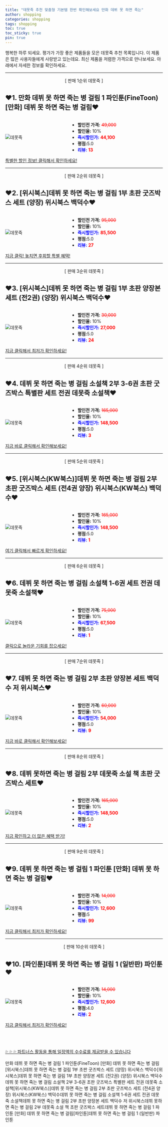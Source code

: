 ```yaml
---
title: "데못죽 추천 맞춤형 기본템 한번 확인해보세요 만화 데뷔 못 하면 죽는"
author: shopping
categories: shopping
tags: shopping
toc: true
toc_sticky: true
pin: true
---
```

행복한 하루 되세요. 평가가 가장 좋은 제품들을 모은 데못죽 추천 목록입니다. 이 제품은 많은 사용자들에게 사랑받고 있는데요. 최신 제품을 저렴한 가격으로 만나보세요. 아래에서 자세한 정보를 확인하세요.

---
<p class="toplist" style="margin: 0 auto; display: block; width: fit-content;">[ 판매 1순위 데못죽 ]</p>

<h2><strong>❤️1. 만화 데뷔 못 하면 죽는 병 걸림 1 파인툰(FineToon) [만화] 데뷔 못 하면 죽는 병 걸림❤️</strong></h2>

<div style="display: flex; align-items: center;">
    <div style="flex: 0.4;">
        <img src="https://thumbnail7.coupangcdn.com/thumbnails/remote/230x230ex/image/vendor_inventory/8bdf/3027a976db79dd7cd58e330794edd7b3760f47ef9af64115c71387196121.png" alt="데못죽" style="max-width: 100%;">
    </div>
    <div style="flex: 0.6; margin-left: 10px;">
        <ul>
            <li><strong>할인전 가격:</strong> <del style="color: red;">49,000</del></li>
            <li><strong>할인율:</strong> 10%</li>
            <li><span style='color:blue'><strong>즉시할인가:</strong></span> <span style='color:red'><strong>44,100</strong></span></li>
            <li><strong>평점:</strong>5.0</li>
            <li><span style='color:blue'><strong>리뷰:</strong></span> <span style='color:red'><strong>13</strong></span></li>
        </ul>
    </div>
</div>
<div class="center">
    <a href="https://selin100587001.github.io?lptag=AF9450613&subid=githubio&pageKey=7398133372&traceid=V0-153&itemId=19142523680&vendorItemId=86261747384" class="myButton">
        특별한 할인 정보! 클릭해서 확인하세요!
    </a>
</div>


---
<p class="toplist" style="margin: 0 auto; display: block; width: fit-content;">[ 판매 2순위 데못죽 ]</p>

<h2><strong>❤️2. [위시북스]데뷔 못 하면 죽는 병 걸림 1부 초판 굿즈박스 세트 (양장) 위시북스 백덕수❤️</strong></h2>

<div style="display: flex; align-items: center;">
    <div style="flex: 0.4;">
        <img src="https://thumbnail10.coupangcdn.com/thumbnails/remote/230x230ex/image/vendor_inventory/c2a1/9d4c0d4480d271373379d190dee5ef7793631a503993669e1748aee4cb25.png" alt="데못죽" style="max-width: 100%;">
    </div>
    <div style="flex: 0.6; margin-left: 10px;">
        <ul>
            <li><strong>할인전 가격:</strong> <del style="color: red;">95,000</del></li>
            <li><strong>할인율:</strong> 10%</li>
            <li><span style='color:blue'><strong>즉시할인가:</strong></span> <span style='color:red'><strong>85,500</strong></span></li>
            <li><strong>평점:</strong>5.0</li>
            <li><span style='color:blue'><strong>리뷰:</strong></span> <span style='color:red'><strong>27</strong></span></li>
        </ul>
    </div>
</div>
<div class="center">
    <a href="https://selin100587001.github.io?lptag=AF9450613&subid=githubio&pageKey=6758889659&traceid=V0-153&itemId=15833369884&vendorItemId=83031344613" class="myButton">
        지금 클릭! 놓치면 후회할 특별 혜택!
    </a>
</div>


---
<p class="toplist" style="margin: 0 auto; display: block; width: fit-content;">[ 판매 3순위 데못죽 ]</p>

<h2><strong>❤️3. [위시북스]데뷔 못 하면 죽는 병 걸림 1부 초판 양장본 세트 (전2권) (양장) 위시북스 백덕수❤️</strong></h2>

<div style="display: flex; align-items: center;">
    <div style="flex: 0.4;">
        <img src="https://thumbnail7.coupangcdn.com/thumbnails/remote/230x230ex/image/vendor_inventory/bddb/6f4676b6c1d08eb284e90d2a58e847084ca67167ba4f02532eedc6306885.png" alt="데못죽" style="max-width: 100%;">
    </div>
    <div style="flex: 0.6; margin-left: 10px;">
        <ul>
            <li><strong>할인전 가격:</strong> <del style="color: red;">30,000</del></li>
            <li><strong>할인율:</strong> 10%</li>
            <li><span style='color:blue'><strong>즉시할인가:</strong></span> <span style='color:red'><strong>27,000</strong></span></li>
            <li><strong>평점:</strong>5.0</li>
            <li><span style='color:blue'><strong>리뷰:</strong></span> <span style='color:red'><strong>24</strong></span></li>
        </ul>
    </div>
</div>
<div class="center">
    <a href="https://selin100587001.github.io?lptag=AF9450613&subid=githubio&pageKey=6758889673&traceid=V0-153&itemId=15833369900&vendorItemId=83044925440" class="myButton">
        지금 클릭해서 최저가 확인하세요!
    </a>
</div>


---
<p class="toplist" style="margin: 0 auto; display: block; width: fit-content;">[ 판매 4순위 데못죽 ]</p>

<h2><strong>❤️4. 데뷔 못 하면 죽는 병 걸림 소설책 2부 3-6권 초판 굿즈박스 특별판 세트 전권 데못죽 소설책❤️</strong></h2>

<div style="display: flex; align-items: center;">
    <div style="flex: 0.4;">
        <img src="https://thumbnail6.coupangcdn.com/thumbnails/remote/230x230ex/image/vendor_inventory/1f2e/9ac3c0efee34a9f57feb66d8b6d12b4980bc9b5f8801a588e79bca0c88ef.jpg" alt="데못죽" style="max-width: 100%;">
    </div>
    <div style="flex: 0.6; margin-left: 10px;">
        <ul>
            <li><strong>할인전 가격:</strong> <del style="color: red;">165,000</del></li>
            <li><strong>할인율:</strong> 10%</li>
            <li><span style='color:blue'><strong>즉시할인가:</strong></span> <span style='color:red'><strong>148,500</strong></span></li>
            <li><strong>평점:</strong>5.0</li>
            <li><span style='color:blue'><strong>리뷰:</strong></span> <span style='color:red'><strong>3</strong></span></li>
        </ul>
    </div>
</div>
<div class="center">
    <a href="https://selin100587001.github.io?lptag=AF9450613&subid=githubio&pageKey=7597496783&traceid=V0-153&itemId=20089964893&vendorItemId=87457510326" class="myButton">
        지금 바로 클릭해서 확인해보세요!
    </a>
</div>


---
<p class="toplist" style="margin: 0 auto; display: block; width: fit-content;">[ 판매 5순위 데못죽 ]</p>

<h2><strong>❤️5. [위시북스(KW북스)]데뷔 못 하면 죽는 병 걸림 2부 초판 굿즈박스 세트 (전4권 양장) 위시북스(KW북스) 백덕수❤️</strong></h2>

<div style="display: flex; align-items: center;">
    <div style="flex: 0.4;">
        <img src="https://thumbnail7.coupangcdn.com/thumbnails/remote/230x230ex/image/vendor_inventory/5b2a/82fd9a1445dacf99a4bd34a6f8f79c2c2d8afb258108c9bdc38fdc0ccda3.jpg" alt="데못죽" style="max-width: 100%;">
    </div>
    <div style="flex: 0.6; margin-left: 10px;">
        <ul>
            <li><strong>할인전 가격:</strong> <del style="color: red;">165,000</del></li>
            <li><strong>할인율:</strong> 10%</li>
            <li><span style='color:blue'><strong>즉시할인가:</strong></span> <span style='color:red'><strong>148,500</strong></span></li>
            <li><strong>평점:</strong>5.0</li>
            <li><span style='color:blue'><strong>리뷰:</strong></span> <span style='color:red'><strong>1</strong></span></li>
        </ul>
    </div>
</div>
<div class="center">
    <a href="https://selin100587001.github.io?lptag=AF9450613&subid=githubio&pageKey=7598348153&traceid=V0-153&itemId=20093836761&vendorItemId=87297739612" class="myButton">
        여기 클릭해서 빠르게 확인하세요!
    </a>
</div>


---
<p class="toplist" style="margin: 0 auto; display: block; width: fit-content;">[ 판매 6순위 데못죽 ]</p>

<h2><strong>❤️6. 데뷔 못 하면 죽는 병 걸림 소설책 1-6권 세트 전권 데못죽 소설책❤️</strong></h2>

<div style="display: flex; align-items: center;">
    <div style="flex: 0.4;">
        <img src="https://thumbnail10.coupangcdn.com/thumbnails/remote/230x230ex/image/vendor_inventory/af5e/b6e1996ab5565fd67419899a9f9f4d8a35e0f3dd4dae92c935bc7bf8a06f.jpg" alt="데못죽" style="max-width: 100%;">
    </div>
    <div style="flex: 0.6; margin-left: 10px;">
        <ul>
            <li><strong>할인전 가격:</strong> <del style="color: red;">75,000</del></li>
            <li><strong>할인율:</strong> 10%</li>
            <li><span style='color:blue'><strong>즉시할인가:</strong></span> <span style='color:red'><strong>67,500</strong></span></li>
            <li><strong>평점:</strong>5.0</li>
            <li><span style='color:blue'><strong>리뷰:</strong></span> <span style='color:red'><strong>1</strong></span></li>
        </ul>
    </div>
</div>
<div class="center">
    <a href="https://selin100587001.github.io?lptag=AF9450613&subid=githubio&pageKey=7597498146&traceid=V0-153&itemId=20089970937&vendorItemId=87185353400" class="myButton">
        클릭으로 놀라운 기회를 잡으세요!
    </a>
</div>


---
<p class="toplist" style="margin: 0 auto; display: block; width: fit-content;">[ 판매 7순위 데못죽 ]</p>

<h2><strong>❤️7. 데뷔 못 하면 죽는 병 걸림 2부 초판 양장본 세트 백덕수 저 위시북스❤️</strong></h2>

<div style="display: flex; align-items: center;">
    <div style="flex: 0.4;">
        <img src="https://thumbnail8.coupangcdn.com/thumbnails/remote/230x230ex/image/vendor_inventory/6461/0829454c103b414fb44060469d3e06a04b1e15456998b9b82d85381b3885.png" alt="데못죽" style="max-width: 100%;">
    </div>
    <div style="flex: 0.6; margin-left: 10px;">
        <ul>
            <li><strong>할인전 가격:</strong> <del style="color: red;">60,000</del></li>
            <li><strong>할인율:</strong> 10%</li>
            <li><span style='color:blue'><strong>즉시할인가:</strong></span> <span style='color:red'><strong>54,000</strong></span></li>
            <li><strong>평점:</strong>5.0</li>
            <li><span style='color:blue'><strong>리뷰:</strong></span> <span style='color:red'><strong>9</strong></span></li>
        </ul>
    </div>
</div>
<div class="center">
    <a href="https://selin100587001.github.io?lptag=AF9450613&subid=githubio&pageKey=7597348803&traceid=V0-153&itemId=20089291821&vendorItemId=87184687032" class="myButton">
        지금 바로 클릭해서 확인해보세요!
    </a>
</div>


---
<p class="toplist" style="margin: 0 auto; display: block; width: fit-content;">[ 판매 8순위 데못죽 ]</p>

<h2><strong>❤️8. 데뷔 못하면 죽는 병 걸림 2부 데못죽 소설 책 초판 굿즈박스 세트❤️</strong></h2>

<div style="display: flex; align-items: center;">
    <div style="flex: 0.4;">
        <img src="https://thumbnail10.coupangcdn.com/thumbnails/remote/230x230ex/image/vendor_inventory/6d22/5bcde0989f0793d804402ea7e7688bac30d25d02c096d749d900fbf4b96b.jpg" alt="데못죽" style="max-width: 100%;">
    </div>
    <div style="flex: 0.6; margin-left: 10px;">
        <ul>
            <li><strong>할인전 가격:</strong> <del style="color: red;">165,000</del></li>
            <li><strong>할인율:</strong> 10%</li>
            <li><span style='color:blue'><strong>즉시할인가:</strong></span> <span style='color:red'><strong>148,500</strong></span></li>
            <li><strong>평점:</strong>5.0</li>
            <li><span style='color:blue'><strong>리뷰:</strong></span> <span style='color:red'><strong>2</strong></span></li>
        </ul>
    </div>
</div>
<div class="center">
    <a href="https://selin100587001.github.io?lptag=AF9450613&subid=githubio&pageKey=7598779259&traceid=V0-153&itemId=20096173299&vendorItemId=87191447284" class="myButton">
        지금 확인하고 더 많은 혜택 받기!
    </a>
</div>


---
<p class="toplist" style="margin: 0 auto; display: block; width: fit-content;">[ 판매 9순위 데못죽 ]</p>

<h2><strong>❤️9. 데뷔 못 하면 죽는 병 걸림 1 파인툰 [만화] 데뷔 못 하면 죽는 병 걸림❤️</strong></h2>

<div style="display: flex; align-items: center;">
    <div style="flex: 0.4;">
        <img src="https://thumbnail9.coupangcdn.com/thumbnails/remote/230x230ex/image/vendor_inventory/5081/e29dd5e4b3e11ce0d42fd22aeeab436038a54fe12389f21964d625036482.png" alt="데못죽" style="max-width: 100%;">
    </div>
    <div style="flex: 0.6; margin-left: 10px;">
        <ul>
            <li><strong>할인전 가격:</strong> <del style="color: red;">14,000</del></li>
            <li><strong>할인율:</strong> 10%</li>
            <li><span style='color:blue'><strong>즉시할인가:</strong></span> <span style='color:red'><strong>12,600</strong></span></li>
            <li><strong>평점:</strong>5</li>
            <li><span style='color:blue'><strong>리뷰:</strong></span> <span style='color:red'><strong>99</strong></span></li>
        </ul>
    </div>
</div>
<div class="center">
    <a href="https://selin100587001.github.io?lptag=AF9450613&subid=githubio&pageKey=7398133079&traceid=V0-153&itemId=19142522610&vendorItemId=88543593238" class="myButton">
        지금 클릭해서 최저가 확인하세요!
    </a>
</div>


---
<p class="toplist" style="margin: 0 auto; display: block; width: fit-content;">[ 판매 10순위 데못죽 ]</p>

<h2><strong>❤️10. [파인툰]데뷔 못 하면 죽는 병 걸림 1 (일반판) 파인툰❤️</strong></h2>

<div style="display: flex; align-items: center;">
    <div style="flex: 0.4;">
        <img src="https://thumbnail10.coupangcdn.com/thumbnails/remote/230x230ex/image/retail-product-api/A00077021/178564978/194540932/main/9791140471997_L.jpg" alt="데못죽" style="max-width: 100%;">
    </div>
    <div style="flex: 0.6; margin-left: 10px;">
        <ul>
            <li><strong>할인전 가격:</strong> <del style="color: red;">14,000</del></li>
            <li><strong>할인율:</strong> 10%</li>
            <li><span style='color:blue'><strong>즉시할인가:</strong></span> <span style='color:red'><strong>12,600</strong></span></li>
            <li><strong>평점:</strong>4.0</li>
            <li><span style='color:blue'><strong>리뷰:</strong></span> <span style='color:red'><strong>2</strong></span></li>
        </ul>
    </div>
</div>
<div class="center">
    <a href="https://selin100587001.github.io?lptag=AF9450613&subid=githubio&pageKey=7439471755&traceid=V0-153&itemId=19342128905&vendorItemId=86455628275" class="myButton">
        지금 클릭해서 최저가 확인하세요!
    </a>
</div>

<br><br><br>[💦 💦 💦 파트너스 활동을 통해 일정액의 수수료를 제공받을 수 있습니다](https://link.coupang.com/a/bcpT2c)<br><br>만화 데뷔 못 하면 죽는 병 걸림 1 파인툰(FineToon) [만화] 데뷔 못 하면 죽는 병 걸림[위시북스]데뷔 못 하면 죽는 병 걸림 1부 초판 굿즈박스 세트 (양장) 위시북스 백덕수[위시북스]데뷔 못 하면 죽는 병 걸림 1부 초판 양장본 세트 (전2권) (양장) 위시북스 백덕수데뷔 못 하면 죽는 병 걸림 소설책 2부 3-6권 초판 굿즈박스 특별판 세트 전권 데못죽 소설책[위시북스(KW북스)]데뷔 못 하면 죽는 병 걸림 2부 초판 굿즈박스 세트 (전4권 양장) 위시북스(KW북스) 백덕수데뷔 못 하면 죽는 병 걸림 소설책 1-6권 세트 전권 데못죽 소설책데뷔 못 하면 죽는 병 걸림 2부 초판 양장본 세트 백덕수 저 위시북스데뷔 못하면 죽는 병 걸림 2부 데못죽 소설 책 초판 굿즈박스 세트데뷔 못 하면 죽는 병 걸림 1 파인툰 [만화] 데뷔 못 하면 죽는 병 걸림[파인툰]데뷔 못 하면 죽는 병 걸림 1 (일반판) 파인툰